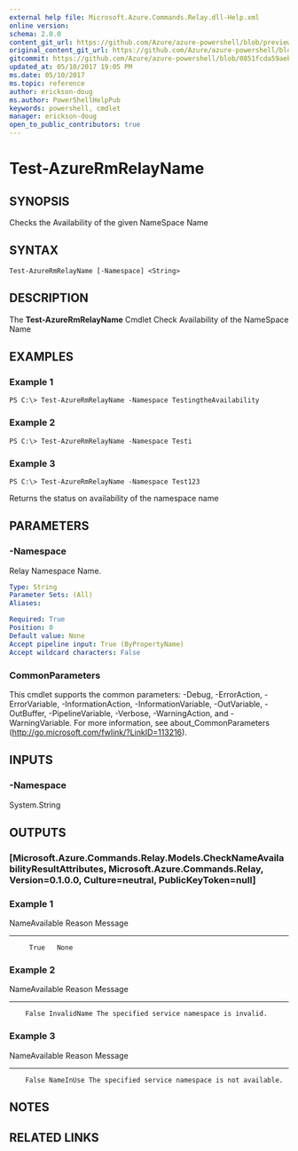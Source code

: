 ```yaml
---
external help file: Microsoft.Azure.Commands.Relay.dll-Help.xml
online version:
schema: 2.0.0
content_git_url: https://github.com/Azure/azure-powershell/blob/preview/src/ResourceManager/Relay/Commands.Relay/help/Test-AzureRmRelayName.md
original_content_git_url: https://github.com/Azure/azure-powershell/blob/preview/src/ResourceManager/Relay/Commands.Relay/help/Test-AzureRmRelayName.md
gitcommit: https://github.com/Azure/azure-powershell/blob/0851fcda59aeb3e0ffeb9ad2b5ca8b5c1aae4d55
updated_at: 05/10/2017 19:05 PM
ms.date: 05/10/2017
ms.topic: reference
author: erickson-doug
ms.author: PowerShellHelpPub
keywords: powershell, cmdlet
manager: erickson-doug
open_to_public_contributors: true
---
```


# Test-AzureRmRelayName

## SYNOPSIS
Checks the Availability of the given NameSpace Name

## SYNTAX

```
Test-AzureRmRelayName [-Namespace] <String>
```

## DESCRIPTION
The **Test-AzureRmRelayName** Cmdlet Check Availability of the NameSpace Name

## EXAMPLES

### Example 1
```
PS C:\> Test-AzureRmRelayName -Namespace TestingtheAvailability
```

### Example 2
```
PS C:\> Test-AzureRmRelayName -Namespace Testi
```

### Example 3
```
PS C:\> Test-AzureRmRelayName -Namespace Test123
```

Returns the status on availability of the namespace name

## PARAMETERS

### -Namespace
Relay Namespace Name.

```yaml
Type: String
Parameter Sets: (All)
Aliases: 

Required: True
Position: 0
Default value: None
Accept pipeline input: True (ByPropertyName)
Accept wildcard characters: False
```
### CommonParameters
This cmdlet supports the common parameters: -Debug, -ErrorAction, -ErrorVariable, -InformationAction, -InformationVariable, -OutVariable, -OutBuffer, -PipelineVariable, -Verbose, -WarningAction, and -WarningVariable. For more information, see about_CommonParameters (http://go.microsoft.com/fwlink/?LinkID=113216).

## INPUTS

### -Namespace
 System.String

## OUTPUTS

### [Microsoft.Azure.Commands.Relay.Models.CheckNameAvailabilityResultAttributes, Microsoft.Azure.Commands.Relay, Version=0.1.0.0, Culture=neutral, PublicKeyToken=null]

### Example 1
NameAvailable Reason Message
------------- ------ -------
         True   None

### Example 2
NameAvailable      Reason Message
-------------      ------ -------
        False InvalidName The specified service namespace is invalid.

### Example 3
NameAvailable    Reason Message
-------------    ------ -------
        False NameInUse The specified service namespace is not available.

## NOTES

## RELATED LINKS
